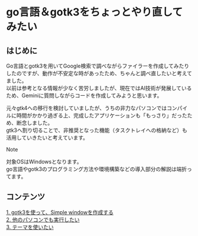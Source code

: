 # go言語＆gotk3をちょっとやり直してみたい
## はじめに
Go言語とgotk3を用いてGoogle検索で調べながらファイラーを作成してみたりしたのですが、動作が不安定な時があったため、ちゃんと調べ直したいと考えてました。  
以前は参考となる情報が少なく苦労しましたが、現在ではAI技術が発展しているため、Geminiに質問しながらコードを作成してみようと思います。  

元々gtk4への移行を検討していましたが、うちの非力なパソコンではコンパイルに時間がかかり過ぎる上、完成したアプリケーションも「もっさり」だったため、断念しました。  
gtk3へ割り切ることで、非推奨となった機能（タスクトレイへの格納など）も活用していきたいと考えています。  

> [!NOTE]
> 対象OSはWindowsとなります。  
> go言語やgotk3のプログラミング方法や環境構築などの導入部分の解説は端折ってます。

## コンテンツ
[1. gotk3を使って、Simple windowを作成する](01/README.md)  
[2. 他のパソコンでも実行したい](02/README.md)  
[3. テーマを使いたい](03/README.md)  
